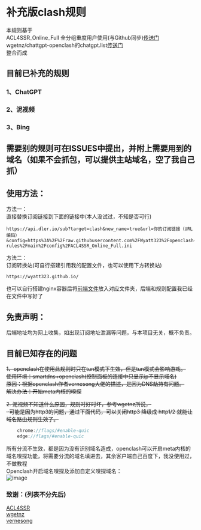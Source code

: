 # 补充版clash规则
本规则基于  
ACL4SSR_Online_Full 全分组重度用户使用(与Github同步)[传送门](https://github.com/ACL4SSR/ACL4SSR/blob/master/Clash/config/ACL4SSR_Online_Full.ini)  
wgetnz/chattgpt-openclash的chatgpt.list[传送门](https://github.com/wgetnz/chatgpt-openclash/blob/main/chatgpt.list)  
整合而成  

## 目前已补充的规则  
### 1、ChatGPT  
### 2、泥视频
### 3、Bing
## 需要别的规则可在ISSUES中提出，并附上需要用到的域名（如果不会抓包，可以提供主站域名，空了我自己抓）

## 使用方法：  
方法一：  
直接替换订阅链接到下面的链接中(本人没试过，不知是否可行)  
```shell
https://api.dler.io/sub?target=clash&new_name=true&url=你的订阅链接（URL编码）&config=https%3A%2F%2Fraw.githubusercontent.com%2FWyatt323%2Fopenclash-rules%2Fmain%2Fconfig%2FACL4SSR_Online_Full.ini
```  
方法二：  
订阅转换站(可自行搭建引用我的配置文件，也可以使用下方转换站)  
```shell
https://wyatt323.github.io/  
```  
也可以自行搭建nginx容器后将[前端文件](https://github.com/Wyatt323/sub-demo)放入对应文件夹，后端和规则配置我已经在文件中写好了
## 免责声明：
后端地址均为网上收集，如出现订阅地址泄漏等问题，与本项目无关，概不负责。  

## 目前已知存在的问题
~~1、openclash在使用此规则时只在tun模式下生效，但是tun模式会影响游戏。~~  
~~使用环境：smartdns+openclash(控制面板的连接中只显示ip不显示域名)~~  
~~原因：根据openclash作者vernesong大佬的描述，是因为DNS劫持有问题。~~  
~~解决办法：开始meta内核的嗅探~~   

~~2. 泥视频不知道什么原因，规则时好时坏，参考wgetnz所说，··  
··可能是因为http3的问题，通过下面代码，可以关闭http3 降级成 http1/2 就能让域名路由规则生效了。~~  

```csharp
    chrome://flags/#enable-quic  
    edge://flags/#enable-quic
```
  
所有分流不生效，都是因为没有识别域名造成，openclash可以开启meta内核的域名嗅探功能，将需要分流的域名填进去，其余客户端自己百度下，我没使用过，不做教程  
Openclash开启域名嗅探及添加自定义嗅探域名：  
![image](https://user-images.githubusercontent.com/71224625/227169237-e778f96b-6c87-42fe-b3da-2113eb7e2b0a.png)

  
### 致谢：(列表不分先后)  
[ACL4SSR](https://github.com/ACL4SSR)  
[wgetnz](https://github.com/wgetnz)  
[vernesong](https://github.com/vernesong)  
